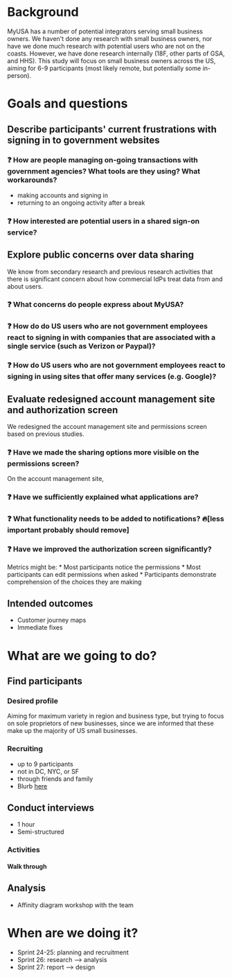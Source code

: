 # Background
MyUSA has a number of potential integrators serving small business owners. We haven't done any research with small business owners, nor have we done much research with potential users who are not on the coasts. However, we have done research internally (18F, other parts of GSA, and HHS). This study will focus on small business owners across the US, aiming for 6-9 participants (most likely remote, but potentially some in-person). 

# Goals and questions
## Describe participants' current frustrations with signing in to government websites
### :question: How are people managing on-going transactions with government agencies? What tools are they using? What workarounds? 
  * making accounts and signing in
  * returning to an ongoing activity after a break

### :question: How interested are potential users in a shared sign-on service?

## Explore public concerns over data sharing 
We know from secondary research and previous research activities that there is significant concern about how commercial IdPs treat data from and about users. 
### :question: What concerns do people express about MyUSA?
### :question: How do do US users who are **not** government employees react to signing in with companies that are associated with a single service (such as Verizon or Paypal)?
### :question: How do US users who are **not** government employees react to signing in using sites that offer many services (e.g. Google)?
## Evaluate redesigned account management site and authorization screen
We redesigned the account management site and permissions screen based on previous studies. 
### :question:  Have we made the sharing options more visible on the permissions screen?
On the account management site, 
### :question:  Have we sufficiently explained what applications are?
### :question:  What functionality needs to be added to notifications?  :fire:[less important probably should remove]
### :question: Have we improved the authorization screen significantly? 
Metrics might be:
    * Most participants notice the permissions
    * Most participants can edit permissions when asked
    * Participants demonstrate comprehension of the choices they are making

## Intended outcomes
* Customer journey maps
* Immediate fixes

# What are we going to do?
## Find participants 
### Desired profile
Aiming for maximum variety in region and business type, but trying to focus on sole proprietors of new businesses, since we are informed that these make up the majority of US small businesses. 
### Recruiting
  * up to 9 participants
  * not in DC, NYC, or SF
  * through friends and family
  * Blurb [here](https://docs.google.com/a/gsa.gov/document/d/1v0JACjQN-u7uHGOXZPZZOmSuLvJnlfSJjN-LMtABksI/edit?usp=sharing)
## Conduct interviews
* 1 hour
* Semi-structured

### Activities
#### Walk through 
## Analysis
* Affinity diagram workshop with the team

# When are we doing it?
* Sprint 24-25: planning and recruitment
* Sprint 26: research --> analysis
* Sprint 27: report --> design
